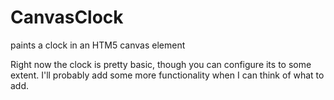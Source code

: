 CanvasClock
===========

paints a clock in an HTM5 canvas element

Right now the clock is pretty basic, though you can configure its to some extent. I'll
probably add some more functionality when I can think of what to add.
